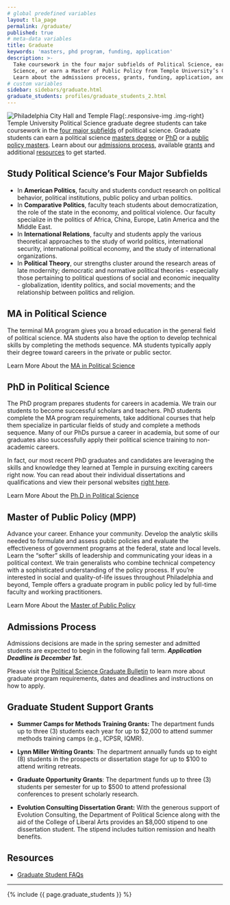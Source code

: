 ```yaml
---
# global predefined variables
layout: tla_page
permalink: /graduate/
published: true
# meta-data variables
title: Graduate
keywords: 'masters, phd program, funding, application'
description: >-
  Take coursework in the four major subfields of Political Science, earn your MA or PhD in Political
  Science, or earn a Master of Public Policy from Temple University’s College of Liberal Arts.
  Learn about the admissions process, grants, funding, application, and our resources.
# custom variables
sidebar: sidebars/graduate.html
graduate_students: profiles/graduate_students_2.html
---
```

![Philadelphia City Hall and Temple Flag]({{site.baseurl}}/media/Temple-Flag-and-City-Hall.jpg){:.responsive-img .img-right}
Temple University Political Science graduate degree students can take coursework in the [four major subfields](#study-political-sciences-four-major-subfields) of political science. Graduate students can earn a political science [masters degree](#ma-in-political-science) or [PhD](#phd-in-political-science) or a [public policy masters](#master-of-public-policy-mpp). Learn about our [admissions process](#admissions-process), available [grants](#graduate-student-support-grants) and additional [resources](#resources) to get started.

## Study Political Science’s Four Major Subfields
- In **American Politics**, faculty and students conduct research on political behavior, political institutions, public policy and urban politics.
- In **Comparative Politics**, faculty teach students about democratization, the role of the state in the economy, and political violence. Our faculty specialize in the politics of Africa, China, Europe, Latin America and the Middle East.
- In **International Relations**, faculty and students apply the various theoretical approaches to the study of world politics, international security, international political economy, and the study of international organizations.
- In **Political Theory**, our strengths cluster around the research areas of late modernity; democratic and normative political theories - especially those pertaining to political questions of social and economic inequality - globalization, identity politics, and social movements; and the relationship between politics and religion.

## MA in Political Science
The terminal MA program gives you a broad education in the general field of political science. MA students also have the option to develop technical skills by completing the methods sequence. MA students typically apply their degree toward careers in the private or public sector.

Learn More About the [MA in Political Science](http://bulletin.temple.edu/graduate/scd/cla/political-science-ma/)

## PhD in Political Science
The PhD program prepares students for careers in academia. We train our students to become successful scholars and teachers. PhD students complete the MA program requirements, take additional courses that help them specialize in particular fields of study and complete a methods sequence. Many of our PhDs pursue a career in academia, but some of our graduates also successfully apply their political science training to non-academic careers.

In fact, our most recent PhD graduates and candidates are leveraging the skills and knowledge they learned at Temple in pursuing exciting careers right now. You can read about their individual dissertations and qualifications and view their personal websites [right here](https://www.dropbox.com/s/2zu97avh2k5iao9/Placement%20candidates%20July%202018.pdf).

Learn More About the [Ph.D in Political Science](http://bulletin.temple.edu/graduate/scd/cla/political-science-phd/)

## Master of Public Policy (MPP)
Advance your career. Enhance your community. Develop the analytic skills needed to formulate and assess public policies and evaluate the effectiveness of government programs at the federal, state and local levels. Learn the “softer” skills of leadership and communicating your ideas in a political context. We train generalists who combine technical competency with a sophisticated understanding of the policy process. If you’re interested in social and quality-of-life issues throughout Philadelphia and beyond, Temple offers a graduate program in public policy led by full-time faculty and working practitioners.

Learn More About the [Master of Public Policy](https://www.cla.temple.edu/public-policy/graduate/)

## Admissions Process
Admissions decisions are made in the spring semester and admitted students are expected to begin in the following fall term. _**Application Deadline is December 1st**_. 

Please visit the [Political Science Graduate Bulletin](http://bulletin.temple.edu/graduate/scd/cla/political-science-ma/#admissiontext) to learn more about graduate program requirements, dates and deadlines and instructions on how to apply.

## Graduate Student Support Grants
- **Summer Camps for Methods Training Grants:**
 The department funds up to three (3) students each year for up to $2,000 to attend summer methods training camps (e.g., ICPSR, IQMR).

- **Lynn Miller Writing Grants**:
The department annually funds up to eight (8) students in the prospects or dissertation stage for up to $100 to attend writing retreats.

- **Graduate Opportunity Grants**:
The department funds up to three (3) students per semester for up to $500 to attend professional conferences to present scholarly research.

- **Evolution Consulting Dissertation Grant:**
With the generous support of Evolution Consulting, the Department of Political Science along with the aid of the College of Liberal Arts provides an $8,000 stipend to one dissertation student. The stipend includes tuition remission and health benefits.

## Resources
- [Graduate Student FAQs](https://liberalarts.temple.edu/sites/liberalarts/files/PolySci%20Graduate%20Frequently%20Asked%20Questions.pdf)
___
{% include {{ page.graduate_students }} %}
